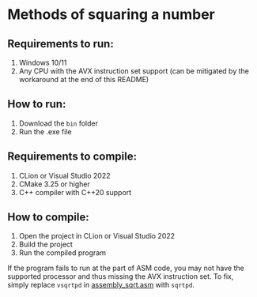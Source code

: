 # Methods of squaring a number

## Requirements to run:
1. Windows 10/11
2. Any CPU with the AVX instruction set support (can be mitigated by the workaround at the end of this README)

## How to run:
1. Download the `bin` folder
2. Run the .exe file

## Requirements to compile:
1. CLion or Visual Studio 2022
2. CMake 3.25 or higher
3. C++ compiler with C++20 support

## How to compile:
1. Open the project in CLion or Visual Studio 2022
2. Build the project
3. Run the compiled program

If the program fails to run at the part of ASM code, you may not have the supported processor and thus missing the AVX instruction set. To fix, simply replace `vsqrtpd` in [assembly_sqrt.asm](https://github.com/ammarasyad/sqrtMethods/blob/master/assembly_sqrt.asm) with `sqrtpd`.
